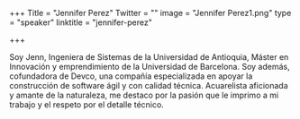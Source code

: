 +++
Title = "Jennifer Perez"
Twitter = ""
image = "Jennifer Perez1.png"
type = "speaker"
linktitle = "jennifer-perez"

+++

Soy Jenn, Ingeniera de Sistemas de la Universidad de Antioquia, Máster en Innovación y emprendimiento de la Universidad de Barcelona. Soy además, cofundadora de Devco, una compañía especializada en apoyar la construcción de software ágil y con calidad técnica. Acuarelista aficionada y amante de la naturaleza, me destaco por la pasión que le imprimo a mi trabajo y el respeto por el detalle técnico.
